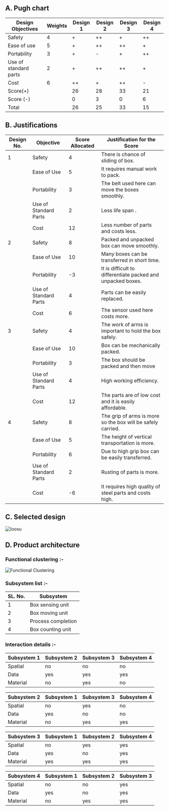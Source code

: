 ## A. Pugh chart
|Design Objectives|	Weights|	Design 1|	Design 2|	Design 3|	Design 4|
|-----------------|------------|----------------|---------------|---------------|---------------|
|Safety|	4|	+|	++|	+|	++|
|Ease of use|	5|	+|	++|	++|	+|
|Portability|	3|	+|	-|	+|	++|
|Use of standard parts|	2|	+|	++|	++|	+|
|Cost|	6|	++|	+|	++|	-|
|Score(+)|	|	26|	28|	33|	21|
|Score (-)|	|	0|	3|	0|	6|
|Total|		|26|	25|	33|	15|

## B. Justifications
|Design No.|	Objective|	Score Allocated|	Justification for the Score|
|----------|-------------|---------------------|-----------------------------------|	
|1|	Safety|	4|	There is chance of sliding of box.|	
|  |     Ease of Use|	5|	It requires manual work to pack.|	
|  |	Portability|	3|	The belt used here can move the boxes smoothly.|	
|  |	Use of Standard Parts|	2|	Less life span .|	
|  |	Cost|	12|	Less number of parts and costs less.|	
|2|	Safety|	8|	Packed and unpacked box can move smoothly.|	
|  |	Ease of Use|	10|	Many boxes can be transferred in short time.|	
|   |	Portability|	-3|	It is difficult to differentiate packed and unpacked boxes.|	
|    |	Use of Standard Parts|	4|	Parts can be easily replaced.|	
|    |	Cost|	6|	The sensor used here costs more.|	
|3  |	Safety|	4|	 The work of arms is important to hold the box safely.|	
|   |	Ease of Use|	10|	Box can be mechanically packed.|	
|   |	Portability|	3|	The box should be packed and then move|
|    |	Use of Standard Parts|	4|	High working efficiency.| 	
|    |Cost|	12|	The parts are of low cost and it is easily affordable.|	
|4   |	Safety|	8|	The grip of arms is more so the box will be safely carried.|	
|  |	Ease of Use|	5|	The height of vertical transportation is more.|
|  |	Portability|	6|	Due to high grip box can be easily transferred.|	
|  |	Use of Standard Parts|	2|	Rusting of parts is more.|	
|  |	Cost|	-6|	It requires high quality of steel parts and costs high.|

## C. Selected design 

![loosu](https://user-images.githubusercontent.com/84016535/122950655-415d7400-d39a-11eb-8e00-844477940e91.jpg)
	
## D. Product architecture
### Functional clustering :-
![Functional Clustering](https://user-images.githubusercontent.com/83766342/120939714-e2132900-c736-11eb-9ecd-150d8b3b7779.png)

### Subsystem list :-
	
|SL. No.|	Subsystem|
|-------|----------------|
|1	|Box sensing unit|
|2	|Box moving unit|
|3     |Process completion|
|4     |Box counting unit|

### Interaction details :-
			
|Subsystem 1|	Subsystem 2|	Subsystem 3|	Subsystem 4|
|-----------|--------------|---------------|---------------|
|Spatial|	no|	no|	no|
|Data|	yes|	yes|	yes|
|Material|	no|	yes|	no|
			
			
|Subsystem 2|	Subsystem 1|	Subsystem 3|	Subsystem 4|
|-----------|--------------|---------------|---------------|
|Spatial|	no|	yes|	no|
|Data| 	yes|	no|	no|
|Material|	no|	yes|	yes|
			
|Subsystem 3|	Subsystem 1|	Subsystem 2|	Subsystem 4|
|-----------|--------------|---------------|---------------|
|Spatial|	no |	yes|	yes|
|Data |	yes|	no |	yes|
|Material|	yes|	yes|	yes|
			
|Subsystem 4|	Subsystem 1 |	Subsystem 2|	Subsystem 3|
|-----------|---------------|--------------|---------------|
|Spatial|	no|	no|	yes|
|Data |	yes|	no|	yes|
|Material|	no|	yes|	yes|



